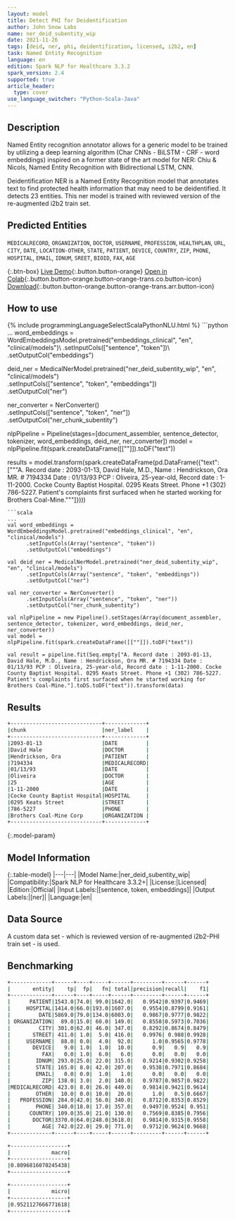 ```yaml
---
layout: model
title: Detect PHI for Deidentification
author: John Snow Labs
name: ner_deid_subentity_wip
date: 2021-11-26
tags: [deid, ner, phi, deidentification, licensed, i2b2, en]
task: Named Entity Recognition
language: en
edition: Spark NLP for Healthcare 3.3.2
spark_version: 2.4
supported: true
article_header:
  type: cover
use_language_switcher: "Python-Scala-Java"
---
```


## Description

Named Entity recognition annotator allows for a generic model to be trained by utilizing a deep learning algorithm (Char CNNs - BiLSTM - CRF - word embeddings) inspired on a former state of the art model for NER: Chiu & Nicols, Named Entity Recognition with Bidirectional LSTM, CNN. 

Deidentification NER is a Named Entity Recognition model that annotates text to find protected health information that may need to be deidentified. It detects 23 entities. This ner model is trained with reviewed version of the re-augmented i2b2 train set.

## Predicted Entities

`MEDICALRECORD`, `ORGANIZATION`, `DOCTOR`, `USERNAME`, `PROFESSION`, `HEALTHPLAN`, `URL`, `CITY`, `DATE`, `LOCATION-OTHER`, `STATE`, `PATIENT`, `DEVICE`, `COUNTRY`, `ZIP`, `PHONE`, `HOSPITAL`, `EMAIL`, `IDNUM`, `SREET`, `BIOID`, `FAX`, `AGE`

{:.btn-box}
[Live Demo](https://demo.johnsnowlabs.com/healthcare/NER_DEMOGRAPHICS/){:.button.button-orange}
[Open in Colab](https://colab.research.google.com/github/JohnSnowLabs/spark-nlp-workshop/blob/master/tutorials/Certification_Trainings/Healthcare/4.Clinical_DeIdentification.ipynb){:.button.button-orange.button-orange-trans.co.button-icon}
[Download](https://s3.amazonaws.com/auxdata.johnsnowlabs.com/clinical/models/ner_deid_subentity_wip_en_3.3.2_2.4_1637914884849.zip){:.button.button-orange.button-orange-trans.arr.button-icon}

## How to use



<div class="tabs-box" markdown="1">
{% include programmingLanguageSelectScalaPythonNLU.html %}
```python
...
word_embeddings = WordEmbeddingsModel.pretrained("embeddings_clinical", "en", "clinical/models")\
      .setInputCols(["sentence", "token"])\
      .setOutputCol("embeddings")

deid_ner = MedicalNerModel.pretrained("ner_deid_subentity_wip", "en", "clinical/models") \
      .setInputCols(["sentence", "token", "embeddings"]) \
      .setOutputCol("ner")

ner_converter = NerConverter()\
      .setInputCols(["sentence", "token", "ner"])\
      .setOutputCol("ner_chunk_subentity")

nlpPipeline = Pipeline(stages=[document_assembler, sentence_detector, tokenizer, word_embeddings, deid_ner, ner_converter])
model = nlpPipeline.fit(spark.createDataFrame([[""]]).toDF("text"))

results = model.transform(spark.createDataFrame(pd.DataFrame({"text": ["""A. Record date : 2093-01-13, David Hale, M.D., Name : Hendrickson, Ora MR. # 7194334 Date : 01/13/93 PCP : Oliveira, 25-year-old, Record date : 1-11-2000. Cocke County Baptist Hospital. 0295 Keats Street. Phone +1 (302) 786-5227. Patient's complaints first surfaced when he started working for Brothers Coal-Mine."""]})))
```
```scala
...
val word_embeddings = WordEmbeddingsModel.pretrained("embeddings_clinical", "en", "clinical/models")
      .setInputCols(Array("sentence", "token"))
      .setOutputCol("embeddings")

val deid_ner = MedicalNerModel.pretrained("ner_deid_subentity_wip", "en", "clinical/models") 
      .setInputCols(Array("sentence", "token", "embeddings")) 
      .setOutputCol("ner")

val ner_converter = NerConverter()
      .setInputCols(Array("sentence", "token", "ner"))
      .setOutputCol("ner_chunk_subentity")

val nlpPipeline = new Pipeline().setStages(Array(document_assembler, sentence_detector, tokenizer, word_embeddings, deid_ner, ner_converter))
val model = nlpPipeline.fit(spark.createDataFrame([[""]]).toDF("text"))

val result = pipeline.fit(Seq.empty["A. Record date : 2093-01-13, David Hale, M.D., Name : Hendrickson, Ora MR. # 7194334 Date : 01/13/93 PCP : Oliveira, 25-year-old, Record date : 1-11-2000. Cocke County Baptist Hospital. 0295 Keats Street. Phone +1 (302) 786-5227. Patient's complaints first surfaced when he started working for Brothers Coal-Mine."].toDS.toDF("text")).transform(data)
```
</div>

## Results

```bash
+-----------------------------+-------------+
|chunk                        |ner_label    |
+-----------------------------+-------------+
|2093-01-13                   |DATE         |
|David Hale                   |DOCTOR       |
|Hendrickson, Ora             |PATIENT      |
|7194334                      |MEDICALRECORD|
|01/13/93                     |DATE         |
|Oliveira                     |DOCTOR       |
|25                           |AGE          |
|1-11-2000                    |DATE         |
|Cocke County Baptist Hospital|HOSPITAL     |
|0295 Keats Street            |STREET       |
|786-5227                     |PHONE        |
|Brothers Coal-Mine Corp      |ORGANIZATION |
+-----------------------------+-------------+
```

{:.model-param}
## Model Information

{:.table-model}
|---|---|
|Model Name:|ner_deid_subentity_wip|
|Compatibility:|Spark NLP for Healthcare 3.3.2+|
|License:|Licensed|
|Edition:|Official|
|Input Labels:|[sentence, token, embeddings]|
|Output Labels:|[ner]|
|Language:|en|

## Data Source

A custom data set - which is reviewed version of  re-augmented i2b2-PHI train set - is used.

## Benchmarking

```bash
+-------------+------+----+-----+------+---------+------+------+
|       entity|    tp|  fp|   fn| total|precision|recall|    f1|
+-------------+------+----+-----+------+---------+------+------+
|      PATIENT|1543.0|74.0| 99.0|1642.0|   0.9542|0.9397|0.9469|
|     HOSPITAL|1414.0|66.0|193.0|1607.0|   0.9554|0.8799|0.9161|
|         DATE|5869.0|79.0|134.0|6003.0|   0.9867|0.9777|0.9822|
| ORGANIZATION|  89.0|15.0| 60.0| 149.0|   0.8558|0.5973|0.7036|
|         CITY| 301.0|62.0| 46.0| 347.0|   0.8292|0.8674|0.8479|
|       STREET| 411.0| 1.0|  5.0| 416.0|   0.9976| 0.988|0.9928|
|     USERNAME|  88.0| 0.0|  4.0|  92.0|      1.0|0.9565|0.9778|
|       DEVICE|   9.0| 1.0|  1.0|  10.0|      0.9|   0.9|   0.9|
|          FAX|   0.0| 1.0|  6.0|   6.0|      0.0|   0.0|   0.0|
|        IDNUM| 293.0|25.0| 22.0| 315.0|   0.9214|0.9302|0.9258|
|        STATE| 165.0| 8.0| 42.0| 207.0|   0.9538|0.7971|0.8684|
|        EMAIL|   0.0| 0.0|  1.0|   1.0|      0.0|   0.0|   0.0|
|          ZIP| 138.0| 3.0|  2.0| 140.0|   0.9787|0.9857|0.9822|
|MEDICALRECORD| 423.0| 8.0| 26.0| 449.0|   0.9814|0.9421|0.9614|
|        OTHER|  10.0| 0.0| 10.0|  20.0|      1.0|   0.5|0.6667|
|   PROFESSION| 284.0|42.0| 56.0| 340.0|   0.8712|0.8353|0.8529|
|        PHONE| 340.0|18.0| 17.0| 357.0|   0.9497|0.9524| 0.951|
|      COUNTRY| 109.0|35.0| 21.0| 130.0|   0.7569|0.8385|0.7956|
|       DOCTOR|3370.0|64.0|248.0|3618.0|   0.9814|0.9315|0.9558|
|          AGE| 742.0|22.0| 29.0| 771.0|   0.9712|0.9624|0.9668|
+-------------+------+----+-----+------+---------+------+------+

+------------------+
|             macro|
+------------------+
|0.8096816070245438|
+------------------+

+------------------+
|             micro|
+------------------+
|0.9521127666771618|
+------------------+
```